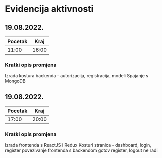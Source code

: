 # Evidencija aktivnosti

## 19.08.2022.
Pocetak | Kraj
------- | ----
11:00   | 16:00
### Kratki opis promjena
Izrada kostura backenda - autorizacija, registracija, modeli
Spajanje s MongoDB

## 19.08.2022.
Pocetak | Kraj
------- | ----
17:00   | 20:00
### Kratki opis promjena
Izrada frontenda s ReactJS i Redux
Kosturi stranica - dashboard, login, register
povezivanje frontenda s backendom
gotov register, logout ne radi